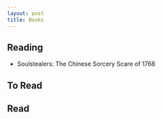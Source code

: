 ```yaml
---
layout: post
title: Books
---
```

## Reading
* Soulstealers: The Chinese Sorcery Scare of 1768

## To Read

## Read